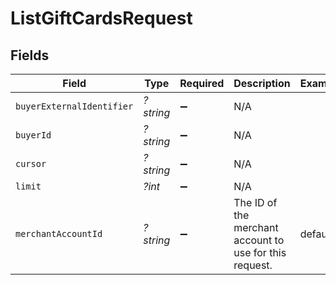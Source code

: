 # ListGiftCardsRequest


## Fields

| Field                                                   | Type                                                    | Required                                                | Description                                             | Example                                                 |
| ------------------------------------------------------- | ------------------------------------------------------- | ------------------------------------------------------- | ------------------------------------------------------- | ------------------------------------------------------- |
| `buyerExternalIdentifier`                               | *?string*                                               | :heavy_minus_sign:                                      | N/A                                                     |                                                         |
| `buyerId`                                               | *?string*                                               | :heavy_minus_sign:                                      | N/A                                                     |                                                         |
| `cursor`                                                | *?string*                                               | :heavy_minus_sign:                                      | N/A                                                     |                                                         |
| `limit`                                                 | *?int*                                                  | :heavy_minus_sign:                                      | N/A                                                     |                                                         |
| `merchantAccountId`                                     | *?string*                                               | :heavy_minus_sign:                                      | The ID of the merchant account to use for this request. | default                                                 |